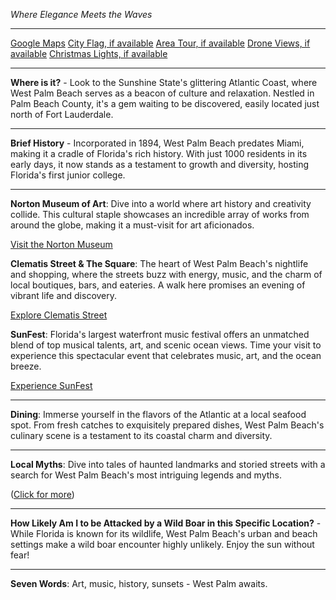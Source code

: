 *Where Elegance Meets the Waves*

---

[Google Maps](https://www.google.com/maps/place/West+Palm+Beach,+FL/data=!3m1!1e3)
[City Flag, if available](https://www.google.com/search?tbm=isch&q=West+Palm+Beach+FL+Flag+Picture)
[Area Tour, if available](https://www.youtube.com/results?search_query=West+Palm+Beach+FL+4k+tour)
[Drone Views, if available](https://www.youtube.com/results?search_query=West+Palm+Beach+FL+4k+drone)
[Christmas Lights, if available](https://www.youtube.com/results?search_query=West+Palm+Beach+FL+christmas+lights&sp=CAI%253D)

---

**Where is it?** - Look to the Sunshine State's glittering Atlantic Coast, where West Palm Beach serves as a beacon of culture and relaxation. Nestled in Palm Beach County, it's a gem waiting to be discovered, easily located just north of Fort Lauderdale.

---

**Brief History** - Incorporated in 1894, West Palm Beach predates Miami, making it a cradle of Florida's rich history. With just 1000 residents in its early days, it now stands as a testament to growth and diversity, hosting Florida's first junior college.

---

**Norton Museum of Art**: Dive into a world where art history and creativity collide. This cultural staple showcases an incredible array of works from around the globe, making it a must-visit for art aficionados. 

  [Visit the Norton Museum](https://www.youtube.com/results?search_query=West+Palm+Beach+Norton+Museum+of+Art)

**Clematis Street & The Square**: The heart of West Palm Beach's nightlife and shopping, where the streets buzz with energy, music, and the charm of local boutiques, bars, and eateries. A walk here promises an evening of vibrant life and discovery.

  [Explore Clematis Street](https://www.youtube.com/results?search_query=West+Palm+Beach+Clematis+Street)

**SunFest**: Florida's largest waterfront music festival offers an unmatched blend of top musical talents, art, and scenic ocean views. Time your visit to experience this spectacular event that celebrates music, art, and the ocean breeze.

  [Experience SunFest](https://www.youtube.com/results?search_query=West+Palm+Beach+SunFest)

---

**Dining**: Immerse yourself in the flavors of the Atlantic at a local seafood spot. From fresh catches to exquisitely prepared dishes, West Palm Beach's culinary scene is a testament to its coastal charm and diversity.

---

**Local Myths**: Dive into tales of haunted landmarks and storied streets with a search for West Palm Beach's most intriguing legends and myths. 

  ([Click for more](https://www.google.com/search?q=West+Palm+Beach+local+myths))

---

**How Likely Am I to be Attacked by a Wild Boar in this Specific Location?** - While Florida is known for its wildlife, West Palm Beach's urban and beach settings make a wild boar encounter highly unlikely. Enjoy the sun without fear!

---

**Seven Words**: Art, music, history, sunsets - West Palm awaits.